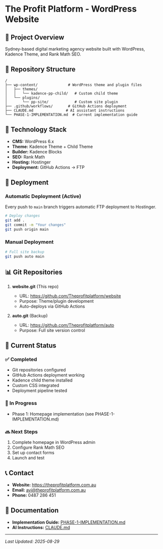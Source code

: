 # The Profit Platform - WordPress Website

## 🚀 Project Overview
Sydney-based digital marketing agency website built with WordPress, Kadence Theme, and Rank Math SEO.

## 📁 Repository Structure
```
/
├── wp-content/              # WordPress theme and plugin files
│   ├── themes/
│   │   └── kadence-pp-child/   # Custom child theme
│   └── plugins/
│       └── pp-site/            # Custom site plugin
├── .github/workflows/       # GitHub Actions deployment
├── CLAUDE.md               # AI assistant instructions
└── PHASE-1-IMPLEMENTATION.md  # Current implementation guide
```

## 🔧 Technology Stack
- **CMS:** WordPress 6.x
- **Theme:** Kadence Theme + Child Theme
- **Builder:** Kadence Blocks
- **SEO:** Rank Math
- **Hosting:** Hostinger
- **Deployment:** GitHub Actions → FTP

## 🚀 Deployment

### Automatic Deployment (Active)
Every push to `main` branch triggers automatic FTP deployment to Hostinger.

```bash
# Deploy changes
git add .
git commit -m "Your changes"
git push origin main
```

### Manual Deployment
```bash
# Full site backup
git push auto main
```

## 📊 Git Repositories

1. **website.git** (This repo)
   - URL: https://github.com/Theprofitplatform/website
   - Purpose: Theme/plugin development
   - Auto-deploys via GitHub Actions

2. **auto.git** (Backup)
   - URL: https://github.com/Theprofitplatform/auto
   - Purpose: Full site version control

## 🎯 Current Status

### ✅ Completed
- Git repositories configured
- GitHub Actions deployment working
- Kadence child theme installed
- Custom CSS integrated
- Deployment pipeline tested

### 📝 In Progress
- Phase 1: Homepage implementation (see PHASE-1-IMPLEMENTATION.md)

### 🔜 Next Steps
1. Complete homepage in WordPress admin
2. Configure Rank Math SEO
3. Set up contact forms
4. Launch and test

## 📞 Contact
- **Website:** https://theprofitplatform.com.au
- **Email:** avi@theprofitplatform.com.au
- **Phone:** 0487 286 451

## 📄 Documentation
- **Implementation Guide:** [PHASE-1-IMPLEMENTATION.md](./PHASE-1-IMPLEMENTATION.md)
- **AI Instructions:** [CLAUDE.md](./CLAUDE.md)

---
*Last Updated: 2025-08-29*